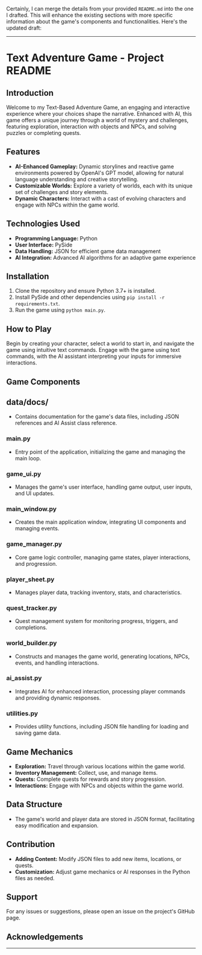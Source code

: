 Certainly, I can merge the details from your provided `README.md` into the one I drafted. This will enhance the existing sections with more specific information about the game's components and functionalities. Here's the updated draft:

---

# Text Adventure Game - Project README

## Introduction
Welcome to my Text-Based Adventure Game, an engaging and interactive experience where your choices shape the narrative. Enhanced with AI, this game offers a unique journey through a world of mystery and challenges, featuring exploration, interaction with objects and NPCs, and solving puzzles or completing quests.

## Features
- **AI-Enhanced Gameplay:** Dynamic storylines and reactive game environments powered by OpenAI's GPT model, allowing for natural language understanding and creative storytelling.
- **Customizable Worlds:** Explore a variety of worlds, each with its unique set of challenges and story elements.
- **Dynamic Characters:** Interact with a cast of evolving characters and engage with NPCs within the game world.

## Technologies Used
- **Programming Language:** Python
- **User Interface:** PySide
- **Data Handling:** JSON for efficient game data management
- **AI Integration:** Advanced AI algorithms for an adaptive game experience

## Installation
1. Clone the repository and ensure Python 3.7+ is installed.
2. Install PySide and other dependencies using `pip install -r requirements.txt`.
3. Run the game using `python main.py`.

## How to Play
Begin by creating your character, select a world to start in, and navigate the game using intuitive text commands. Engage with the game using text commands, with the AI assistant interpreting your inputs for immersive interactions.

## Game Components

## data/docs/
- Contains documentation for the game's data files, including JSON references and AI Assist class reference.

### main.py
- Entry point of the application, initializing the game and managing the main loop.

### game_ui.py
- Manages the game's user interface, handling game output, user inputs, and UI updates.

### main_window.py
- Creates the main application window, integrating UI components and managing events.

### game_manager.py
- Core game logic controller, managing game states, player interactions, and progression.

### player_sheet.py
- Manages player data, tracking inventory, stats, and characteristics.

### quest_tracker.py
- Quest management system for monitoring progress, triggers, and completions.

### world_builder.py
- Constructs and manages the game world, generating locations, NPCs, events, and handling interactions.

### ai_assist.py
- Integrates AI for enhanced interaction, processing player commands and providing dynamic responses.

### utilities.py
- Provides utility functions, including JSON file handling for loading and saving game data.

## Game Mechanics
- **Exploration:** Travel through various locations within the game world.
- **Inventory Management:** Collect, use, and manage items.
- **Quests:** Complete quests for rewards and story progression.
- **Interactions:** Engage with NPCs and objects within the game world.

## Data Structure
- The game's world and player data are stored in JSON format, facilitating easy modification and expansion.

## Contribution
- **Adding Content:** Modify JSON files to add new items, locations, or quests.
- **Customization:** Adjust game mechanics or AI responses in the Python files as needed.

## Support
For any issues or suggestions, please open an issue on the project's GitHub page.

## Acknowledgements

---

